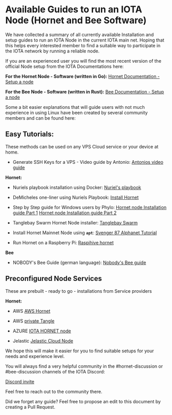 # Available Guides to run an IOTA Node (Hornet and Bee Software)

We have collected a summary of all currently available Installation and setup guides to run an IOTA Node in the current IOTA main net. 
Hoping that this helps every interested member to find a suitable way to participate in the IOTA network by running a reliable node.


If you are an experienced user you will find the most recent version of the official Node setup from the IOTA Documentations here:


**For the Hornet Node - Software (written in Go):** [Hornet Documentation - Setup a node](https://hornet.docs.iota.org/getting_started/installation_steps.html/)

**For the Bee Node - Software (written in Rust):** [Bee Documentation - Setup a node](https://bee.docs.iota.org/node/index.html)



Some a bit easier explanations that will guide users with not much experience in using Linux have been created by several community members and can be found here:

## **Easy Tutorials:**
These methods can be used on any VPS Cloud service or your  device at home.

- Generate SSH Keys for a VPS - Video guide by Antonio:
[Antonios video guide](https://www.youtube.com/watch?v=Cbuch9_NeYo&list=PLMbc46iGTB_RUu-Kd2EIUAc8lQShfaCD6)

**Hornet:**


 - Nuriels playbook installation using Docker:
[Nuriel's playbook](https://github.com/nuriel77/hornet-playbook)

 - DeMicheles one-liner using Nuriels Playbook:
 [Install Hornet](https://github.com/demichele/install-hornet-1.5)

 - Step by Step guide for Windows users by Phylo: 
[Hornet node Installation guide Part 1](https://phyloiota.medium.com/iota-hornet-node-installation-81747de28338)
[Hornet node Installation guide Part 2]( https://phyloiota.medium.com/iota-hornet-node-installation-2-8f2639e04d1d)

 - Tanglebay Swarm Hornet Node installer:
[Tanglebay Swarm](https://tanglebay.com/swarm/)

 - Install Hornet Mainnet Node using **```apt```**:
[Svenger 87 Alphanet Tutorial](https://github.com/svenger87/hornet-alphanet-tutorial)


 - Run Hornet on a Raspberry Pi:
[Raspihive hornet](https://docs.raspihive.org/docs/install#45-first-start-of-raspihive-and-installation-of-the-hornet-node)


**Bee**


 - NOBODY's Bee Guide (german language):
[Nobody's Bee guide](https://tanglebay.com/article/1-bee-node-chrysalis/)


## **Preconfigured Node Services**
These are prebuilt - ready to go - installations from Service providers

**Hornet:**

 - AWS [AWS Hornet]( https://aws.amazon.com/marketplace/pp/prodview-x4w6k3m5foo74?ref_=srh_res_product_title)

 - AWS [private Tangle](https://aws.amazon.com/marketplace/pp/prodview-5x3y35qhgbl7c?ref_=srh_res_product_title)

 - AZURE [IOTA HORNET node](https://azuremarketplace.microsoft.com/en-us/marketplace/apps/eikonasystemsgmbh1601729310063.iota-101101?tab=overview)

 - Jelastic [Jelastic Cloud Node](https://jelastic.com/iota/)


We hope this will make it easier for you to find suitable setups for your needs and experience level.

You will always find a very helpful community in the #hornet-discussion or #bee-discussion channels of the IOTA Discord:

[Discord invite](https://discord.iota.org)

Feel free to reach out to the community there.

Did we forget any guide? Feel free to propose an edit to this document by creating a Pull Request.
